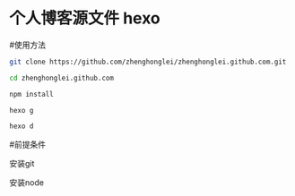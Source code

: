 # 个人博客源文件 hexo

#使用方法

``` bash
git clone https://github.com/zhenghonglei/zhenghonglei.github.com.git

cd zhenghonglei.github.com

npm install

hexo g

hexo d
```
#前提条件

安装git

安装node

